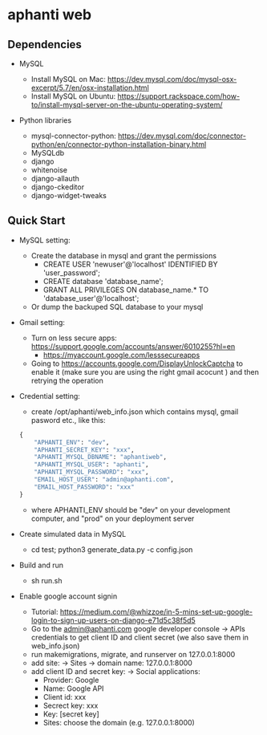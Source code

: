# aphanti web

## Dependencies

+ MySQL
    - Install MySQL on Mac: https://dev.mysql.com/doc/mysql-osx-excerpt/5.7/en/osx-installation.html
    - Install MySQL on Ubuntu: https://support.rackspace.com/how-to/install-mysql-server-on-the-ubuntu-operating-system/


+ Python libraries
    - mysql-connector-python: https://dev.mysql.com/doc/connector-python/en/connector-python-installation-binary.html
    - MySQLdb
    - django
    - whitenoise
    - django-allauth
    - django-ckeditor
    - django-widget-tweaks



## Quick Start

+ MySQL setting: 
    - Create the database in mysql and grant the permissions
        + CREATE USER 'newuser'@'localhost' IDENTIFIED BY 'user_password';
        + CREATE database 'database_name';
        + GRANT ALL PRIVILEGES ON database_name.* TO 'database_user'@'localhost';
    - Or dump the backuped SQL database to your mysql 

+ Gmail setting:
    - Turn on less secure apps: https://support.google.com/accounts/answer/6010255?hl=en
        + https://myaccount.google.com/lesssecureapps
    - Going to https://accounts.google.com/DisplayUnlockCaptcha to enable it (make sure you are using the right gmail acocunt ) and then retrying the operation


+ Credential setting: 
    - create /opt/aphanti/web_info.json which contains mysql, gmail pasword etc., like this:
    ```python
    {
        "APHANTI_ENV": "dev",
        "APHANTI_SECRET_KEY": "xxx",
        "APHANTI_MYSQL_DBNAME": "aphantiweb",
        "APHANTI_MYSQL_USER": "aphanti",
        "APHANTI_MYSQL_PASSWORD": "xxx",
        "EMAIL_HOST_USER": "admin@aphanti.com",
        "EMAIL_HOST_PASSWORD": "xxx"
    }
    ```
    - where APHANTI_ENV should be "dev" on your development computer, and "prod" on your deployment server


+ Create simulated data in MySQL
    - cd test; python3 generate_data.py -c config.json


+ Build and run
    - sh run.sh


+ Enable google account signin
    - Tutorial: https://medium.com/@whizzoe/in-5-mins-set-up-google-login-to-sign-up-users-on-django-e71d5c38f5d5
    - Go to the admin@aphanti.com google developer console -> APIs credentials to get client ID and client secret (we also save them in web_info.json)
    - run makemigrations, migrate, and runserver on 127.0.0.1:8000
    - add site: -> Sites -> domain name: 127.0.0.1:8000
    - add client ID and secret key: -> Social applications:
        + Provider: Google
        + Name: Google API
        + Client id: xxx
        + Secrect key: xxx
        + Key: [secret key]
        + Sites: choose the domain (e.g. 127.0.0.1:8000)
